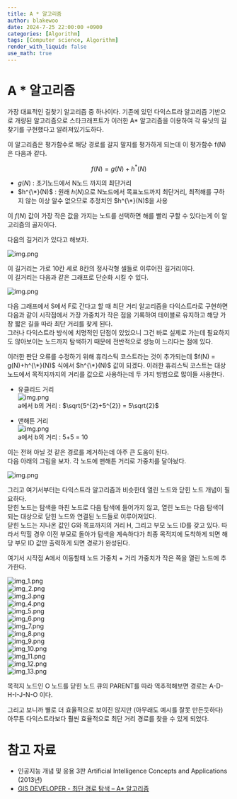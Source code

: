 ```yaml
---
title: A * 알고리즘
author: blakewoo
date: 2024-7-25 22:00:00 +0900
categories: [Algorithm]
tags: [Computer science, Algorithm]
render_with_liquid: false
use_math: true
---
```


# A * 알고리즘

가장 대표적인 길찾기 알고리즘 중 하나이다.
기존에 있던 다익스트라 알고리즘 기반으로 개량된 알고리즘으로
스타크래프트가 이러한 A* 알고리즘을 이용하여 각 유닛의 길찾기를 구현했다고 알려져있기도하다.

이 알고리즘은 평가함수로 해당 경로를 갈지 말지를 평가하게 되는데 이 평가함수 f(N)은 다음과 같다.

$$f(N) = g(N)+h^{*}(N)$$

- $g(N)$ : 초기노드에서 N노드 까지의 최단거리 
- $h^{\*}(N)$ : 원래 $h(N)$으로 N노드에서 목표노드까지 최단거리, 최적해를 구하지 않는 이상 알수 없으므로 추정치인 $h^{\*}(N)$을 사용

이 $f(N)$ 값이 가장 작은 값을 가지는 노드를 선택하면 해를 빨리 구할 수 있다는게 이 알고리즘의 골자이다.

다음의 길거리가 있다고 해보자.

![img.png](/assets/blog/algorithm/a_star/a_star_map_1.png)

이 길거리는 가로 10칸 세로 8칸의 정사각형 셀들로 이루어진 길거리이다.   
이 길거리는 다음과 같은 그래프로 단순화 시킬 수 있다.

![img.png](/assets/blog/algorithm/a_star/a_star_map_2.png)

다음 그래프에서 S에서 F로 간다고 할 때
최단 거리 알고리즘을 다익스트라로 구현하면 다음과 같이 시작점에서
가장 가중치가 작은 점을 기록하여 테이블로 유지하고 해당 가장 짧은 길을 따라 최단 거리를
찾게 된다.   
그러나 다익스트라 방식에 치명적인 단점이 있었으니 그건 바로 실제로 가는데 필요하지도 않아보이는
노드까지 탐색하기 때문에 전반적으로 성능이 느리다는 점에 있다.

이러한 판단 오류를 수정하기 위해 휴리스틱 코스트라는 것이 추가되는데
$f(N) = g(N)+h^{\*}(N)$ 식에서 $h^{\*}(N)$ 값이 되겠다.
이러한 휴리스틱 코스트는 대상 노드에서 목적지까지의 거리를 값으로 사용하는데 두 가지 방법으로 많이들 사용한다.
- 유클리드 거리   
![img.png](/assets/blog/algorithm/a_star/euclidean_distance_img1.png)     
a에서 b의 거리 : $\sqrt{5^{2}+5^{2}} = 5\sqrt{2}$    


- 맨해튼 거리    
![img.png](/assets/blog/algorithm/a_star/manhattan_distance_img1.png)     
a에서 b의 거리 : 5+5 = 10   
  
이는 전혀 아닐 것 같은 경로를 제거하는데 아주 큰 도움이 된다.   
다음 아래의 그림을 보자. 각 노드에 맨해튼 거리로 가중치를 달아놨다.   
 
![img.png](/assets/blog/algorithm/a_star/a_star_map_3.png)

그리고 여기서부터는 다익스트라 알고리즘과 비슷한데
열린 노드와 닫힌 노드 개념이 필요하다.   
닫힌 노드는 탐색을 마친 노드로 다음 탐색에 들어가지 않고, 열린 노드는 다음 탐색이 되는 대상으로
닫힌 노드와 연결된 노드들로 이루어져있다.   
닫힌 노드는 지나온 값인 G와 목표까지의 거리 H, 그리고 부모 노드 ID를 갖고 있다.
따라서 막힐 경우 이전 부모로 돌아가 탐색을 계속하다가 최종 목적지에 도착하게 되면
해당 부모 ID 값만 출력하게 되면 경로가 완성된다.

여기서 시작점 A에서 이동할때 노드 가중치 + 거리 가중치가 작은 쪽을 열린 노드에 추가한다.

![img_1.png](/assets/blog/algorithm/a_star/img_1.png)     
![img_2.png](/assets/blog/algorithm/a_star/img_2.png)    
![img_3.png](/assets/blog/algorithm/a_star/img_3.png)    
![img_4.png](/assets/blog/algorithm/a_star/img_4.png)    
![img_5.png](/assets/blog/algorithm/a_star/img_5.png)    
![img_6.png](/assets/blog/algorithm/a_star/img_6.png)    
![img_7.png](/assets/blog/algorithm/a_star/img_7.png)    
![img_8.png](/assets/blog/algorithm/a_star/img_8.png)    
![img_9.png](/assets/blog/algorithm/a_star/img_9.png)    
![img_10.png](/assets/blog/algorithm/a_star/img_10.png)    
![img_11.png](/assets/blog/algorithm/a_star/img_11.png)    
![img_12.png](/assets/blog/algorithm/a_star/img_12.png)    
![img_13.png](/assets/blog/algorithm/a_star/img_13.png)    


목적지 노드인 O 노드를 닫힌 노드 큐의 PARENT를 따라 역추적해보면 경로는 A-D-H-I-J-N-O 이다.

그리고 보니까 별로 더 효율적으로 보이진 않지만 (아무래도 예시를 잘못 만든듯하다)   
아무튼 다익스트라보다 훨씬 효율적으로 최단 거리 경로를 찾을 수 있게 되었다.


# 참고 자료
- 인공지능 개념 및 응용 3판 Artificial Intelligence Concepts and Applications (2013년)
- [GIS DEVELOPER - 최단 경로 탐색 – A* 알고리즘](http://www.gisdeveloper.co.kr/?p=3897)
